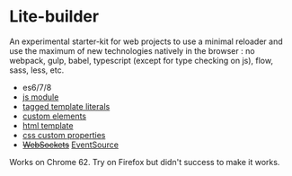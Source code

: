 # Lite-builder

An experimental starter-kit for web projects to use a minimal reloader and use the maximum of new technologies natively in the browser : no webpack, gulp, babel, typescript (except for type checking on js), flow, sass, less, etc.

* es6/7/8
* [js module](https://jakearchibald.com/2017/es-modules-in-browsers/)
* [tagged template literals](https://developer.mozilla.org/en-US/docs/Web/JavaScript/Reference/Template_literals#Tagged_template_literals)
* [custom elements](https://developer.mozilla.org/en-US/docs/Web/Web_Components/Custom_Elements)
* [html template](https://developer.mozilla.org/en-US/docs/Web/HTML/Element/template)
* [css custom properties](https://developer.mozilla.org/en-US/docs/Web/CSS/Using_CSS_variables)
* ~~[WebSockets](https://developer.mozilla.org/en-US/docs/Web/API/WebSockets_API)~~ [EventSource](https://developer.mozilla.org/en-US/docs/Web/API/EventSource)

Works on Chrome 62. Try on Firefox but didn't success to make it works.